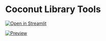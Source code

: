 # Coconut Library Tools

[![Open in Streamlit][share_badge]][share_link] 

[![Preview][share_img]][share_link]

[share_badge]: https://static.streamlit.io/badges/streamlit_badge_black_white.svg
[share_link]: https://coconut.streamlit.app
[share_img]: https://raw.githubusercontent.com/faizhalas/library-tools/main/coconut.jpg
